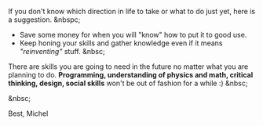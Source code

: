If you don't know which direction in life to take or what to do just yet, here is a suggestion.
&nbspc;

- Save some money for when you will "know" how to put it to good use.
- Keep honing your skills and gather knowledge even if it means *"reinventing"* stuff.
&nbsc;

There are skills you are going to need in the future no matter what you are planning to do.
**Programming, understanding of physics and math, critical thinking, design, social skills** won't be out of fashion for a while :)
&nbsc;

&nbsc;

Best, Michel
